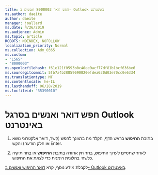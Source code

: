 ```yaml
---
title: חפש דואר 8000003 ואנשים ב- Outlook באינטרנט
ms.author: daeite
author: daeite
manager: joallard
ms.date: 4/26/2019
ms.audience: Admin
ms.topic: article
ROBOTS: NOINDEX, NOFOLLOW
localization_priority: Normal
ms.collection: Adm_O365
ms.custom:
- "1565"
- "8000003"
ms.openlocfilehash: f61e121f0593b0c40ee9acf77df81b1bcf636be6
ms.sourcegitcommit: 5fb7a4b28859690020efdea630d03e70cc0e6334
ms.translationtype: MT
ms.contentlocale: he-IL
ms.lasthandoff: 06/28/2019
ms.locfileid: "35390010"
---
```

# <a name="search-mail-and-people-on-outlook-on-the-web"></a>חפש דואר ואנשים בסרגל Outlook באינטרנט

1. בתיבת **החיפוש** בראש הדף, הקלד מה ברצונך לחפש (קשר, דואר אלקטרוני נושא או חלק הודעה) והקש Enter.

2. לאחר שתסיים לערוך החיפוש, בחר חץ אחורה בתיבת **החיפוש** או בחר תיקיה כלשהי בחלונית הימנית כדי לצאת את החיפוש.

לקבלת מידע נוסף, קרא [דואר החיפוש ואנשים ב- Outlook באינטרנט](https://support.office.com/article/b27e5eb7-3255-4c61-bf16-1c6a16bc2e6b).